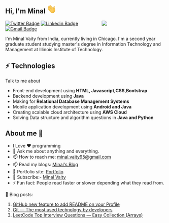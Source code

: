 <h2> Hi, I'm Minal <img src="https://raw.githubusercontent.com/ABSphreak/ABSphreak/master/gifs/Hi.gif" width="30px"> </h2>

<img align='right' src='https://user-images.githubusercontent.com/5713670/87202985-820dcb80-c2b6-11ea-9f56-7ec461c497c3.gif' width='200"'>

[![Twitter Badge](https://img.shields.io/badge/-@VaityMinal-1ca0f1?style=flat-square&labelColor=1ca0f1&logo=twitter&logoColor=white&link=https://twitter.com/VaityMinal)](https://twitter.com/VaityMinal) 
[![Linkedin Badge](https://img.shields.io/badge/-minalvaity-blue?style=flat-square&logo=Linkedin&logoColor=white&link=https://www.linkedin.com/in/minalvaity/)](https://www.linkedin.com/in/minalvaity/) 
[![Gmail Badge](https://img.shields.io/badge/-minal.vaity95@gmail.com-c14438?style=flat-square&logo=Gmail&logoColor=white&link=mailto:minal.vaity95@gmail.com)](mailto:minal.vaity95@gmail.com)

I'm Minal Vaity from India, currently living in Chicago. I'm a second year graduate student studying master's degree in Information Technology and Management at Illinois Institute of Technology.

## ⚡ Technologies
Talk to me about
- Front-end development using **HTML, Javascript,CSS,Bootstrap**
- Backend development using **Java**
- Making for **Relational Database Management Systems**
- Mobile application development using **Android and Java**
- Creating scalable cloud architecture using **AWS Cloud**
- Solving Data structure and algorithm questions in **Java and Python**

## About me 🤔
- I Love ❤️ programming
- 💬 Ask me about anything and everything.
- 📫 How to reach me: minal.vaity95@gmail.com
- 📫 Read my blogs: [Minal's Blog](https://minal-vaity95.medium.com/)
- 🎯 Portfolio site: [Portfolio](https://minu27.github.io)
- 🔔 Subscribe:- [Minal Vaity](https://www.youtube.com/channel/UCFGrLAQ8xazQ80tibrCE6kg)
- ⚡ Fun fact: People read faster or slower depending what they read from.

📝 Blog posts:

1. [GitHub new feature to add README on your Profile](https://minal-vaity95.medium.com/github-new-feature-to-add-readme-on-your-profile-567b0c532ebb)
2. [Git — The most used technology by developers](https://minal-vaity95.medium.com/git-the-most-used-technology-by-developers-b30d7497bf24)
3. [LeetCode Top Interview Questions — Easy Collection (Arrays)](https://minal-vaity95.medium.com/leetcode-top-interview-questions-easy-collection-arrays-9593b00e61c3)




